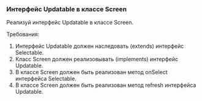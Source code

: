 
### Интерфейс Updatable в классе Screen

Реализуй интерфейс Updatable в классе Screen.


Требования:
1.	Интерфейс Updatable должен наследовать (extends) интерфейс Selectable.
2.	Класс Screen должен реализовывать (implements) интерфейс Updatable.
3.	В классе Screen должен быть реализован метод onSelect интерфейса Selectable.
4.	В классе Screen должен быть реализован метод refresh интерфейса Updatable.


